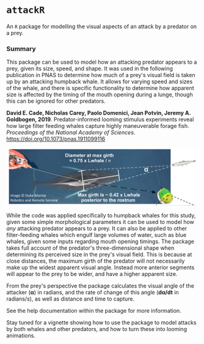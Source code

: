 # `attackR`
An `R` package for modelling the visual aspects of an attack by a predator on a prey.

### Summary
This package can be used to model how an attacking predator appears to a prey, given its size, speed, and shape. It was used in the following publication in PNAS to determine how much of a prey's visual field is taken up by an attacking humpback whale. It allows for varying speed and sizes of the whale, and there is specific functionality to determine how apparent size is affected by the timing of the mouth opening during a lunge, though this can be ignored for other predators.

**David E. Cade, Nicholas Carey, Paolo Domenici, Jean Potvin, Jeremy A. Goldbogen, 2019**. Predator-informed looming stimulus experiments reveal how large filter feeding whales capture highly maneuverable forage fish. *Proceedings of the National Academy of Sciences*. https://doi.org/10.1073/pnas.1911099116

![](docs/images/fig1.png?raw=true "Fig1")

While the code was applied specifically to humpback whales for this study, given some simple morphological parameters it can be used to model how *any* attacking predator appears to a prey. It can also be applied to other filter-feeding whales which engulf large volumes of water, such as blue whales, given some inputs regarding mouth opening timings. The package takes full account of the predator's three-dimensional shape when determining its perceived size in the prey's visual field. This is because at close distances, the maximum girth of the predator will not necessarily make up the widest apparent visual angle. Instead  more anterior segments will appear to the prey to be wider, and have a higher apparent size. 

From the prey's perspective the package calculates the visual angle of the attacker (**α**) in radians, and the rate of change of this angle (**dα/dt** in radians/s), as well as distance and time to capture.

See the help documentation within the package for more information. 

Stay tuned for a vignette showing how to use the package to model attacks by both whales and other predators, and how to turn these into looming animations. 

